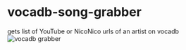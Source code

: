 # vocadb-song-grabber
gets list of YouTube or NicoNico urls of an artist on vocadb
![vocadb grabber](https://user-images.githubusercontent.com/38642145/185299238-0832e434-c9bf-4b42-937c-d3d5ebb96566.gif)
